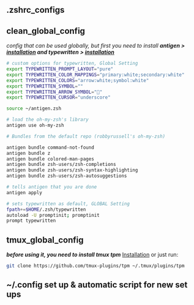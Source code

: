 ## .zshrc_configs

## clean_global_config
*config that can be used globally, but first you need to install __antigen > [installation](https://github.com/zsh-users/antigen) and typewritten > [installation](https://typewritten.dev/#/installation)__*

```bash
# custom options for typewritten, Global Setting
export TYPEWRITTEN_PROMPT_LAYOUT="pure"
export TYPEWRITTEN_COLOR_MAPPINGS="primary:white;secondary:white"
export TYPEWRITTEN_COLORS="arrow:white;symbol:white"
export TYPEWRITTEN_SYMBOL=""
export TYPEWRITTEN_ARROW_SYMBOL=""
export TYPEWRITTEN_CURSOR="underscore"

source ~/antigen.zsh

# load the oh-my-zsh's library
antigen use oh-my-zsh

# Bundles from the default repo (robbyrussell's oh-my-zsh)

antigen bundle command-not-found
antigen bundle z
antigen bundle colored-man-pages
antigen bundle zsh-users/zsh-completions
antigen bundle zsh-users/zsh-syntax-highlighting
antigen bundle zsh-users/zsh-autosuggestions

# tells antigen that you are done
antigen apply

# sets typewritten as default, GLOBAL Setting
fpath+=$HOME/.zsh/typewritten
autoload -U promptinit; promptinit
prompt typewritten
```

## tmux_global_config

***before using it, you need to install tmux tpm*** [Installation](https://github.com/tmux-plugins/tpm) or just run:
```bash
git clone https://github.com/tmux-plugins/tpm ~/.tmux/plugins/tpm
```

## ~/.config set up & automatic script for new set ups


